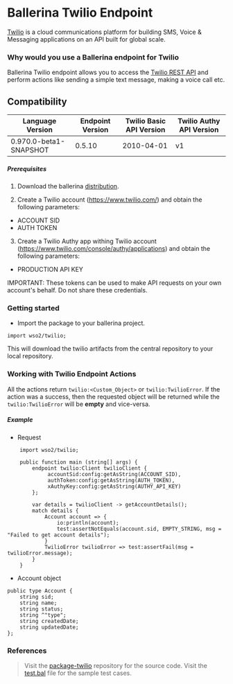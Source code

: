 # Ballerina Twilio Endpoint

[Twilio](https://www.twilio.com/) is a cloud communications platform for building SMS, Voice & Messaging applications on 
an API built for global scale.

### Why would you use a Ballerina endpoint for Twilio

Ballerina Twilio endpoint allows you to access the [Twilio REST API](https://www.twilio.com/docs/api) and perform 
actions like sending a simple text message, making a voice call etc.

## Compatibility

| Language Version           | Endpoint Version    | Twilio Basic API Version | Twilio Authy API Version |
| -------------------------- | ------------------- | ------------------------ | ------------------------ |
| 0.970.0-beta1-SNAPSHOT     | 0.5.10              | 2010-04-01               | v1                       |

##### Prerequisites

1. Download the ballerina [distribution](https://ballerinalang.org/downloads/).

2. Create a Twilio account (https://www.twilio.com/) and obtain the following parameters:
* ACCOUNT SID
* AUTH TOKEN

3. Create a Twilio Authy app withing Twilio account (https://www.twilio.com/console/authy/applications) and obtain the
following parameters:
* PRODUCTION API KEY

IMPORTANT: These tokens can be used to make API requests on your own account's behalf. Do not share these credentials.

### Getting started

* Import the package to your ballerina project.
```
import wso2/twilio;
```
This will download the twilio artifacts from the central repository to your local repository.

### Working with Twilio Endpoint Actions

All the actions return `twilio:<Custom_Object>` or `twilio:TwilioError`. If the action was a success, then the
requested object will be returned while the `twilio:TwilioError` will be **empty** and vice-versa.

##### Example
* Request
```
    import wso2/twilio;

    public function main (string[] args) {
        endpoint twilio:Client twilioClient {
             accountSid:config:getAsString(ACCOUNT_SID),
             authToken:config:getAsString(AUTH_TOKEN),
             xAuthyKey:config:getAsString(AUTHY_API_KEY)
        };

        var details = twilioClient -> getAccountDetails();
        match details {
            Account account => {
                io:println(account);
                test:assertNotEquals(account.sid, EMPTY_STRING, msg = "Failed to get account details");
            }
            TwilioError twilioError => test:assertFail(msg = twilioError.message);
        }
    }

```

* Account object
```
public type Account {
    string sid;
    string name;
    string status;
    string ^"type";
    string createdDate;
    string updatedDate;
};
```

### References

> Visit the [package-twilio](https://github.com/wso2-ballerina/package-twilio) repository for the source code.
> Visit the [test.bal](https://github.com/wso2-ballerina/package-twilio/blob/master/twilio/tests/test.bal) file
for the sample test cases.
